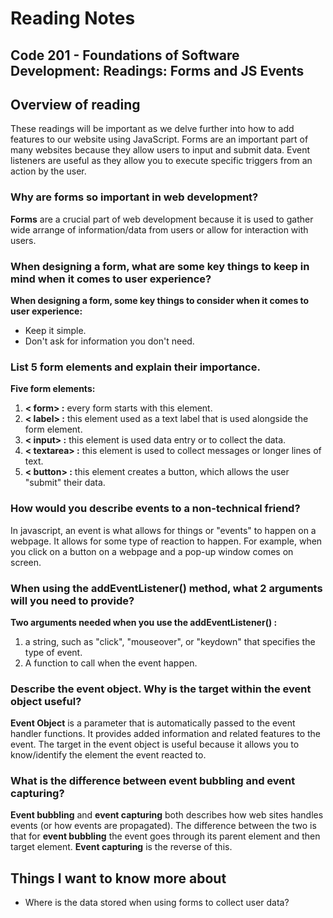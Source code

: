 # Reading Notes


## Code 201 - Foundations of Software Development: Readings: Forms and JS Events

## Overview of reading

These readings will be important as we delve further into how to add features to our website using JavaScript. Forms are an important part of many websites because they allow users to input and submit data. Event listeners are useful as they allow you to execute specific triggers from an action by the user.

### Why are forms so important in web development?

**Forms** are a crucial part of web development because it is used to gather wide arrange of information/data from users or allow for interaction with users. 

### When designing a form, what are some key things to keep in mind when it comes to user experience?

**When designing a form, some key things to consider when it comes to user experience:**

* Keep it simple. 
* Don't ask for information you don't need.


### List 5 form elements and explain their importance.

**Five form elements:**

1. **< form> :** every form starts with this element. 
2. **< label> :** this element used as a text label that is used alongside the form element.
3. **< input> :** this element is used data entry or to collect the data.
4. **< textarea> :** this element is used to collect messages or longer lines of text.
5. **< button> :** this element creates a button, which allows the user "submit" their data.


### How would you describe events to a non-technical friend?

In javascript, an event is what allows for things or "events" to happen on a webpage. It allows for some type of reaction to happen. For example, when you click on a button on a webpage and a pop-up window comes on screen.

### When using the addEventListener() method, what 2 arguments will you need to provide?

**Two arguments needed when you use the addEventListener() :**

1. a string, such as "click", "mouseover", or "keydown" that specifies the type of event.
2. A function to call when the event happen.

### Describe the event object. Why is the target within the event object useful?

**Event Object** is a parameter that is automatically passed to the event handler functions. It provides added information and related features to the event. The target in the event object is useful because it allows you to know/identify the element the event reacted to.


### What is the difference between event bubbling and event capturing?

**Event bubbling** and **event capturing** both describes how web sites handles events (or how events are propagated). The difference between the two is that for **event bubbling** the event goes through its parent element and then target element. **Event capturing** is the reverse of this.

## Things I want to know more about

* Where is the data stored when using forms to collect user data?